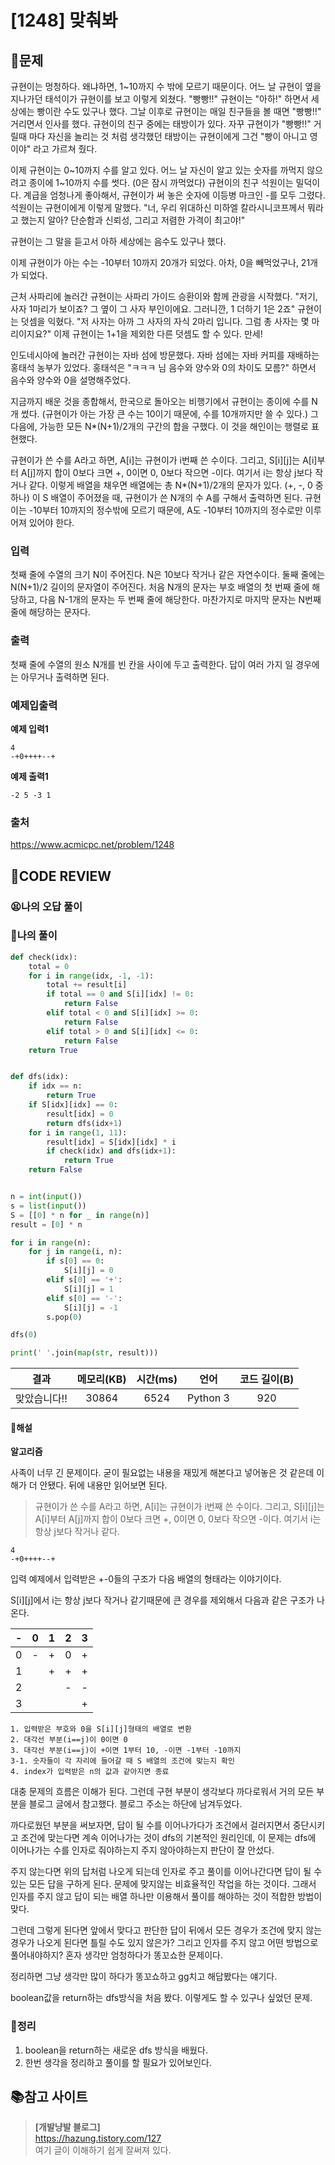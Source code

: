 # [1248] 맞춰봐

## **📝문제**

규현이는 멍청하다. 왜냐하면, 1~10까지 수 밖에 모르기 때문이다. 어느 날 규현이 옆을 지나가던 태석이가 규현이를 보고 이렇게 외쳤다. "빵빵!!" 규현이는 "아하!" 하면서 세상에는 빵이란 수도 있구나 했다. 그날 이후로 규현이는 매일 친구들을 볼 때면 "빵빵!!" 거리면서 인사를 했다. 규현이의 친구 중에는 태방이가 있다. 자꾸 규현이가 "빵빵!!" 거릴때 마다 자신을 놀리는 것 처럼 생각했던 태방이는 규현이에게 그건 "빵이 아니고 영이야" 라고 가르쳐 줬다.

이제 규현이는 0~10까지 수를 알고 있다. 어느 날 자신이 알고 있는 숫자를 까먹지 않으려고 종이에 1~10까지 수를 썻다. (0은 잠시 까먹었다) 규현이의 친구 석원이는 밀덕이다. 계급을 엄청나게 좋아해서, 규현이가 써 놓은 숫자에 이등병 마크인 -를 모두 그렸다. 석원이는 규현이에게 이렇게 말했다. "너, 우리 위대하신 미하엘 칼라시니코프께서 뭐라고 했는지 알아? 단순함과 신뢰성, 그리고 저렴한 가격이 최고야!"

규현이는 그 말을 듣고서 아하 세상에는 음수도 있구나 했다.

이제 규현이가 아는 수는 -10부터 10까지 20개가 되었다. 아차, 0을 빼먹었구나, 21개가 되었다.

근처 사파리에 놀러간 규현이는 사파리 가이드 승환이와 함께 관광을 시작했다. "저기, 사자 1마리가 보이죠? 그 옆이 그 사자 부인이에요. 그러니깐, 1 더하기 1은 2죠" 규현이는 덧셈을 익혔다. "저 사자는 아까 그 사자의 자식 2마리 입니다. 그럼 총 사자는 몇 마리이지요?" 이제 규현이는 1+1을 제외한 다른 덧셈도 할 수 있다. 만세!

인도네시아에 놀러간 규현이는 자바 섬에 방문했다. 자바 섬에는 자바 커피를 재배하는 홍태석 농부가 있었다. 홍태석은 "ㅋㅋㅋ 님 음수와 양수와 0의 차이도 모름?" 하면서 음수와 양수와 0을 설명해주었다.

지금까지 배운 것을 종합해서, 한국으로 돌아오는 비행기에서 규현이는 종이에 수를 N개 썼다. (규현이가 아는 가장 큰 수는 10이기 때문에, 수를 10개까지만 쓸 수 있다.)  그 다음에, 가능한 모든 N*(N+1)/2개의 구간의 합을 구했다. 이 것을 해인이는 행렬로 표현했다.

규현이가 쓴 수를 A라고 하면, A[i]는 규현이가 i번째 쓴 수이다. 그리고, S[i][j]는 A[i]부터 A[j]까지 합이 0보다 크면 +, 0이면 0, 0보다 작으면 -이다. 여기서 i는 항상 j보다 작거나 같다. 이렇게 배열을 채우면 배열에는 총 N*(N+1)/2개의 문자가 있다. (+, -, 0 중 하나) 이 S 배열이 주어졌을 때, 규현이가 쓴 N개의 수 A를 구해서 출력하면 된다. 규현이는 -10부터 10까지의 정수밖에 모르기 때문에, A도 -10부터 10까지의 정수로만 이루어져 있어야 한다.

### **입력**

첫째 줄에 수열의 크기 N이 주어진다. N은 10보다 작거나 같은 자연수이다. 둘째 줄에는 N(N+1)/2 길이의 문자열이 주어진다. 처음 N개의 문자는 부호 배열의 첫 번째 줄에 해당하고, 다음 N-1개의 문자는 두 번째 줄에 해당한다. 마찬가지로 마지막 문자는 N번째 줄에 해당하는 문자다.

### **출력**

첫째 줄에 수열의 원소 N개를 빈 칸을 사이에 두고 출력한다. 답이 여러 가지 일 경우에는 아무거나 출력하면 된다.

### **예제입출력**

**예제 입력1**

```
4
-+0++++--+
```

**예제 출력1**

```
-2 5 -3 1
```

### **출처**

https://www.acmicpc.net/problem/1248

## **🧐CODE REVIEW**

### **😫나의 오답 풀이**
### **🧾나의 풀이**

```python
def check(idx):
    total = 0
    for i in range(idx, -1, -1):
        total += result[i]
        if total == 0 and S[i][idx] != 0:
            return False
        elif total < 0 and S[i][idx] >= 0:
            return False
        elif total > 0 and S[i][idx] <= 0:
            return False
    return True


def dfs(idx):
    if idx == n:
        return True
    if S[idx][idx] == 0:
        result[idx] = 0
        return dfs(idx+1)
    for i in range(1, 11):
        result[idx] = S[idx][idx] * i
        if check(idx) and dfs(idx+1):
            return True
    return False


n = int(input())
s = list(input())
S = [[0] * n for _ in range(n)]
result = [0] * n

for i in range(n):
    for j in range(i, n):
        if s[0] == 0:
            S[i][j] = 0
        elif s[0] == '+':
            S[i][j] = 1
        elif s[0] == '-':
            S[i][j] = -1
        s.pop(0)

dfs(0)

print(' '.join(map(str, result)))
```

|     결과     | 메모리(KB) | 시간(ms) |   언어   | 코드 길이(B) |
| :----------: | :--------: | :------: | :------: | :----------: |
| 맞았습니다!! |   30864    |   6524   | Python 3 |     920      |

#### **📝해설**

**알고리즘**

사족이 너무 긴 문제이다. 굳이 필요없는 내용을 재밌게 해본다고 넣어놓은 것 같은데 이해가 더 안됐다. 뒤에 내용만 읽어보면 된다.

> 규현이가 쓴 수를 A라고 하면, A[i]는 규현이가 i번째 쓴 수이다. 그리고, S[i][j]는 A[i]부터 A[j]까지 합이 0보다 크면 +, 0이면 0, 0보다 작으면 -이다. 여기서 i는 항상 j보다 작거나 같다.

```
4
-+0++++--+
```

입력 예제에서 입력받은 +-0들의 구조가 다음 배열의 형태라는 이야기이다. 

S[i][j]에서 i는 항상 j보다 작거나 같기때문에 큰 경우를 제외해서 다음과 같은 구조가 나온다.

|   -   |   0   |   1   |   2   |   3   |
| :---: | :---: | :---: | :---: | :---: |
|   0   |   -   |   +   |   0   |   +   |
|   1   |       |   +   |   +   |   +   |
|   2   |       |       |   -   |   -   |
|   3   |       |       |       |   +   |


```
1. 입력받은 부호와 0을 S[i][j]형태의 배열로 변환
2. 대각선 부분(i==j)이 0이면 0
3. 대각선 부분(i==j)이 +이면 1부터 10, -이면 -1부터 -10까지
3-1. 숫자들이 각 자리에 들어갈 때 S 배열의 조건에 맞는지 확인
4. index가 입력받은 n의 값과 같아지면 종료
```

대충 문제의 흐름은 이해가 된다. 그런데 구현 부분이 생각보다 까다로워서 거의 모든 부분을 블로그 글에서 참고했다. 블로그 주소는 하단에 남겨두었다.

까다로웠던 부분을 써보자면, 답이 될 수를 이어나가다가 조건에서 걸러지면서 중단시키고 조건에 맞는다면 계속 이어나가는 것이 dfs의 기본적인 원리인데, 이 문제는 dfs에 이어나가는 수를 인자로 줘야하는지 주지 않아야하는지 판단이 잘 안섰다.

주지 않는다면 위의 답처럼 나오게 되는데 인자로 주고 풀이를 이어나간다면 답이 될 수 있는 모든 답을 구하게 된다. 문제에 맞지않는 비효율적인 작업을 하는 것이다. 그래서 인자를 주지 않고 답이 되는 배열 하나만 이용해서 풀이를 해야하는 것이 적합한 방법이 맞다.

그런데 그렇게 된다면 앞에서 맞다고 판단한 답이 뒤에서 모든 경우가 조건에 맞지 않는 경우가 나오게 된다면 틀릴 수도 있지 않은가? 그리고 인자를 주지 않고 어떤 방법으로 풀어내야하지? 혼자 생각만 엄청하다가 똥꼬쇼한 문제이다.

정리하면 그냥 생각만 많이 하다가 똥꼬쇼하고 gg치고 해답봤다는 얘기다.

boolean값을 return하는 dfs방식을 처음 봤다. 이렇게도 할 수 있구나 싶었던 문제.

### **🔖정리**

1. boolean을 return하는 새로운 dfs 방식을 배웠다.
2. 한번 생각을 정리하고 풀이를 할 필요가 있어보인다.

## 📚참고 사이트

> **[개발냥발 블로그]**<br/>
> https://hazung.tistory.com/127<br/>
> 여기 글이 이해하기 쉽게 잘써져 있다.
